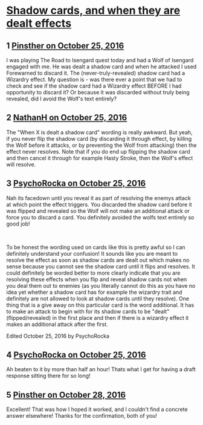 # [Shadow cards, and when they are dealt effects](https://community.fantasyflightgames.com/topic/233249-shadow-cards-and-when-they-are-dealt-effects/)

## 1 [Pinsther on October 25, 2016](https://community.fantasyflightgames.com/topic/233249-shadow-cards-and-when-they-are-dealt-effects/?do=findComment&comment=2473052)

I was playing The Road to Isengard quest today and had a Wolf of Isengard engaged with me. He was dealt a shadow card and when he attacked I used Forewarned to discard it. The (never-truly-revealed) shadow card had a Wizardry effect.
My question is - was there ever a point that we had to check and see if the shadow card had a Wizardry effect BEFORE I had opportunity to discard it? Or because it was discarded without truly being revealed, did I avoid the Wolf's text entirely?

## 2 [NathanH on October 25, 2016](https://community.fantasyflightgames.com/topic/233249-shadow-cards-and-when-they-are-dealt-effects/?do=findComment&comment=2473126)

The "When X is dealt a shadow card" wording is really awkward. But yeah, if you never flip the shadow card (by discarding it through effect, by killing the Wolf before it attacks, or by preventing the Wolf from attacking) then the effect never resolves. Note that if you do end up flipping the shadow card and then cancel it through for example Hasty Stroke, then the Wolf's effect will resolve.

## 3 [PsychoRocka on October 25, 2016](https://community.fantasyflightgames.com/topic/233249-shadow-cards-and-when-they-are-dealt-effects/?do=findComment&comment=2473154)

Nah its facedown until you reveal it as part of resolving the enemys attack at which point the effect triggers. You discarded the shadow card before it was flipped and revealed so the Wolf will not make an additional attack or force you to discard a card. You definitely avoided the wolfs text entirely so good job! 

 

To be honest the wording used on cards like this is pretty awful so I can definitely understand your confusion! It sounds like you are meant to resolve the effect as soon as shadow cards are dealt out which makes no sense because you cannot see the shadow card until it flips and resolves. It could definitely be worded better to more clearly indicate that you are resolving these effects when you flip and reveal shadow cards not when you deal them out to enemies (as you literally cannot do this as you have no idea yet whether a shadow card has for example the wizardry trait and definitely are not allowed to look at shadow cards until they resolve). One thing that is a give away on this particular card is the word additional. It has to make an attack to begin with for its shadow cards to be "dealt" (flipped/revealed) in the first place and then if there is a wizardry effect it makes an additional attack after the first. 

Edited October 25, 2016 by PsychoRocka

## 4 [PsychoRocka on October 25, 2016](https://community.fantasyflightgames.com/topic/233249-shadow-cards-and-when-they-are-dealt-effects/?do=findComment&comment=2473156)

Ah beaten to it by more than half an hour! Thats what I get for having a draft response sitting there for so long! 

## 5 [Pinsther on October 28, 2016](https://community.fantasyflightgames.com/topic/233249-shadow-cards-and-when-they-are-dealt-effects/?do=findComment&comment=2478800)

Excellent! That was how I hoped it worked, and I couldn't find a concrete answer elsewhere! Thanks for the confirmation, both of you!

